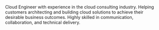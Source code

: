 <p>Cloud Engineer with experience in the cloud consulting industry. Helping
customers architecting and building cloud solutions to achieve their desirable business
outcomes. Highly skilled in communication, collaboration, and technical delivery.</p>
